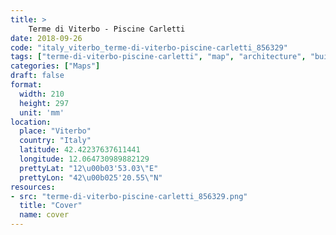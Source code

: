```yaml
---
title: > 
    Terme di Viterbo - Piscine Carletti
date: 2018-09-26
code: "italy_viterbo_terme-di-viterbo-piscine-carletti_856329"
tags: ["terme-di-viterbo-piscine-carletti", "map", "architecture", "buildings", "Viterbo", "Italy"]
categories: ["Maps"]
draft: false
format:
  width: 210
  height: 297
  unit: 'mm'
location:
  place: "Viterbo"
  country: "Italy"
  latitude: 42.42237637611441
  longitude: 12.064730989882129
  prettyLat: "12\u00b03'53.03\"E"
  prettyLon: "42\u00b025'20.55\"N"
resources:
- src: "terme-di-viterbo-piscine-carletti_856329.png"
  title: "Cover"
  name: cover
---
```


